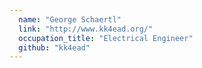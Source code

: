 ```yaml
---
  name: "George Schaertl"
  link: "http://www.kk4ead.org/"
  occupation_title: "Electrical Engineer"
  github: "kk4ead"
---
```

